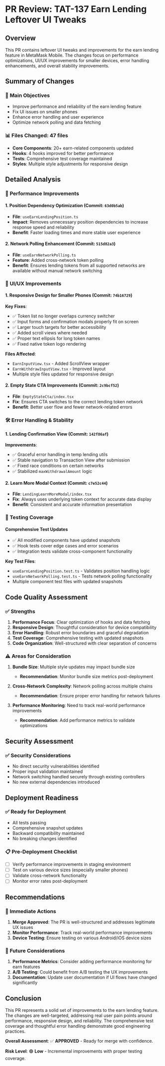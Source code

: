 # PR Review: TAT-137 Earn Lending Leftover UI Tweaks

## Overview
This PR contains leftover UI tweaks and improvements for the earn lending feature in MetaMask Mobile. The changes focus on performance optimizations, UI/UX improvements for smaller devices, error handling enhancements, and overall stability improvements.

## Summary of Changes

### 🎯 **Main Objectives**
- Improve performance and reliability of the earn lending feature
- Fix UI issues on smaller phones
- Enhance error handling and user experience
- Optimize network polling and data fetching

### 📊 **Files Changed: 47 files**
- **Core Components**: 20+ earn-related components updated
- **Hooks**: 4 hooks improved for better performance
- **Tests**: Comprehensive test coverage maintained
- **Styles**: Multiple style adjustments for responsive design

## Detailed Analysis

### 🚀 **Performance Improvements**

#### 1. **Position Dependency Optimization** (Commit: `63d0b5ab`)
- **File**: `useEarnLendingPosition.ts`
- **Impact**: Removes unnecessary position dependencies to increase response speed and reliability
- **Benefit**: Faster loading times and more stable user experience

#### 2. **Network Polling Enhancement** (Commit: `515d82a3`)
- **File**: `useEarnNetworkPolling.ts` 
- **Feature**: Added cross-network token polling
- **Benefit**: Ensures lending tokens from all supported networks are available without manual network switching

### 🎨 **UI/UX Improvements**

#### 1. **Responsive Design for Smaller Phones** (Commit: `74b16729`)
**Key Fixes**:
- ✅ Token list no longer overlaps currency switcher
- ✅ Input forms and confirmation modals properly fit on screen
- ✅ Larger touch targets for better accessibility
- ✅ Added scroll views where needed
- ✅ Proper text ellipsis for long token names
- ✅ Fixed native token logo rendering

**Files Affected**:
- `EarnInputView.tsx` - Added ScrollView wrapper
- `EarnWithdrawInputView.tsx` - Improved layout
- Multiple style files updated for responsive design

#### 2. **Empty State CTA Improvements** (Commit: `2c9bcf52`)
- **File**: `EmptyStateCta/index.tsx`
- **Fix**: Ensures CTA switches to the correct lending token network
- **Benefit**: Better user flow and fewer network-related errors

### 🛠 **Error Handling & Stability**

#### 1. **Lending Confirmation View** (Commit: `142f86af`)
**Improvements**:
- ✅ Graceful error handling in temp lending utils
- ✅ Stable navigation to Transaction View after submission
- ✅ Fixed race conditions on certain networks
- ✅ Stabilized `maxWithdrawalAmount` logic

#### 2. **Learn More Modal Context** (Commit: `c7e52c44`)
- **File**: `LendingLearnMoreModal/index.tsx`
- **Fix**: Always uses underlying token context for accurate data display
- **Benefit**: Consistent and accurate information presentation

### 🧪 **Testing Coverage**

#### **Comprehensive Test Updates**
- ✅ All modified components have updated snapshots
- ✅ Hook tests cover edge cases and error scenarios
- ✅ Integration tests validate cross-component functionality

**Key Test Files**:
- `useEarnLendingPosition.test.ts` - Validates position handling logic
- `useEarnNetworkPolling.test.ts` - Tests network polling functionality
- Multiple component test files with updated snapshots

## Code Quality Assessment

### ✅ **Strengths**
1. **Performance Focus**: Clear optimization of hooks and data fetching
2. **Responsive Design**: Thoughtful consideration for device compatibility
3. **Error Handling**: Robust error boundaries and graceful degradation
4. **Test Coverage**: Comprehensive testing with updated snapshots
5. **Code Organization**: Well-structured with clear separation of concerns

### ⚠️ **Areas for Consideration**

1. **Bundle Size**: Multiple style updates may impact bundle size
   - **Recommendation**: Monitor bundle size metrics post-deployment

2. **Cross-Network Complexity**: Network polling across multiple chains
   - **Recommendation**: Ensure proper error handling for network failures

3. **Performance Monitoring**: Need to track real-world performance improvements
   - **Recommendation**: Add performance metrics to validate optimizations

## Security Assessment

### ✅ **Security Considerations**
- No direct security vulnerabilities identified
- Proper input validation maintained
- Network switching handled securely through existing controllers
- No new external dependencies introduced

## Deployment Readiness

### ✅ **Ready for Deployment**
- All tests passing
- Comprehensive snapshot updates
- Backward compatibility maintained
- No breaking changes identified

### 📋 **Pre-Deployment Checklist**
- [ ] Verify performance improvements in staging environment
- [ ] Test on various device sizes (especially smaller phones)
- [ ] Validate cross-network functionality
- [ ] Monitor error rates post-deployment

## Recommendations

### 🎯 **Immediate Actions**
1. **Merge Approved**: The PR is well-structured and addresses legitimate UX issues
2. **Monitor Performance**: Track real-world performance improvements
3. **Device Testing**: Ensure testing on various Android/iOS device sizes

### 🔮 **Future Considerations**
1. **Performance Metrics**: Consider adding performance monitoring for earn features
2. **A/B Testing**: Could benefit from A/B testing the UX improvements
3. **Documentation**: Update user documentation if UI flows have changed significantly

## Conclusion

This PR represents a solid set of improvements to the earn lending feature. The changes are well-targeted, addressing real user pain points around performance, responsive design, and reliability. The comprehensive test coverage and thoughtful error handling demonstrate good engineering practices.

**Overall Assessment**: ✅ **APPROVED** - Ready for merge with confidence.

**Risk Level**: 🟢 **Low** - Incremental improvements with proper testing coverage.